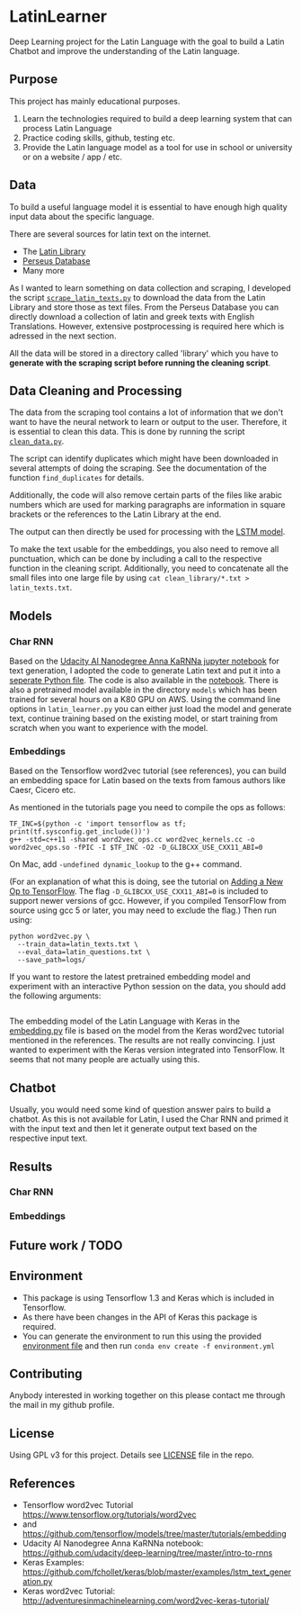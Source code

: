 # LatinLearner

Deep Learning project for the Latin Language with the goal to build a Latin Chatbot and improve the understanding of the Latin language.

## Purpose

This project has mainly educational purposes.
1. Learn the technologies required to build a deep learning system that can process Latin Language
2. Practice coding skills, github, testing etc.
3. Provide the Latin language model as a tool for use in school or university or on a website / app / etc.

## Data

To build a useful language model it is essential to have enough high quality input data about the specific language.

There are several sources for latin text on the internet.

* The [Latin Library](http://thelatinlibrary.com/index.html)
* [Perseus Database](http://www.perseus.tufts.edu/hopper/opensource/download)
* Many more

As I wanted to learn something on data collection and scraping, I developed the script [`scrape_latin_texts.py`](scrape_latin_texts.py) to download the data from the Latin Library and store those as text files. From the Perseus Database you can directly download a collection of latin and greek texts with English Translations. However, extensive postprocessing is required here which is adressed in the next section.

All the data will be stored in a directory called 'library' which you have to **generate with the scraping script before running the cleaning script**.

## Data Cleaning and Processing

The data from the scraping tool contains a lot of information that we don't want to have the neural network to learn or output to the user. Therefore, it is essential to clean this data. This is done by running the script [`clean_data.py`](clean_data.py).

The script can identify duplicates which might have been downloaded in several attempts of doing the scraping.
See the documentation of the function `find_duplicates` for details.

Additionally, the code will also remove certain parts of the files like arabic numbers which are used for marking paragraphs are information in square brackets or the references to the Latin Library at the end.

The output can then directly be used for processing with the [LSTM model](LSTM_model.py).

To make the text usable for the embeddings, you also need to remove all punctuation, which can be done by including a call to the respective function in the cleaning script.
Additionally, you need to concatenate all the small files into one large file by using `cat clean_library/*.txt > latin_texts.txt`.

## Models

### Char RNN
Based on the [Udacity AI Nanodegree Anna KaRNNa jupyter notebook](https://github.com/udacity/deep-learning/tree/master/intro-to-rnns) for text generation, I adopted the code to generate Latin text and put it into a [seperate Python file](LSTM_model.py). The code is also available in the [notebook](LatinLeaRNNr.ipynb). There is also a pretrained model available in the directory `models` which has been trained for several hours on a K80 GPU on AWS. Using the command line options in `latin_learner.py` you can either just load the model and generate text, continue training based on the existing model, or start training from scratch when you want to experience with the model.

### Embeddings

Based on the Tensorflow word2vec tutorial (see references), you can build an embedding space for Latin based on the texts from famous authors like Caesr, Cicero etc.

As mentioned in the tutorials page you need to compile the ops as follows:

```shell
TF_INC=$(python -c 'import tensorflow as tf; print(tf.sysconfig.get_include())')
g++ -std=c++11 -shared word2vec_ops.cc word2vec_kernels.cc -o word2vec_ops.so -fPIC -I $TF_INC -O2 -D_GLIBCXX_USE_CXX11_ABI=0
```

On Mac, add `-undefined dynamic_lookup` to the g++ command.

(For an explanation of what this is doing, see the tutorial on [Adding a New Op to TensorFlow](https://www.tensorflow.org/how_tos/adding_an_op/#building_the_op_library). The flag `-D_GLIBCXX_USE_CXX11_ABI=0` is included to support newer versions of gcc. However, if you compiled TensorFlow from source using gcc 5 or later, you may need to exclude the flag.)
Then run using:

```shell
python word2vec.py \
  --train_data=latin_texts.txt \
  --eval_data=latin_questions.txt \
  --save_path=logs/
```

If you want to restore the latest pretrained embedding model and experiment with an interactive Python session on the data, you should add the following arguments:

```--training=False --checkpoint=latest
```

The embedding model of the Latin Language with Keras in the [embedding.py](embedding.py) file is based on the model from the Keras word2vec tutorial mentioned in the references. The results are not really convincing. 
I just wanted to experiment with the Keras version integrated into TensorFlow. It seems that not many people are actually using this. 


## Chatbot

Usually, you would need some kind of question answer pairs to build a chatbot. As this is not available for Latin, I used the Char RNN and primed it with the input text and then let it generate output text based on the respective input text.

## Results

### Char RNN

### Embeddings



## Future work / TODO



## Environment

* This package is using Tensorflow 1.3 and Keras which is included in Tensorflow.
* As there have been changes in the API of Keras this package is required.
* You can generate the environment to run this using the provided [environment file](environment.yml) and then run `conda env create -f environment.yml`
 
## Contributing

Anybody interested in working together on this please contact me through the mail in my github profile.

## License

Using GPL v3 for this project. Details see [LICENSE](LICENSE) file in the repo.

## References

* Tensorflow word2vec Tutorial https://www.tensorflow.org/tutorials/word2vec 
* and https://github.com/tensorflow/models/tree/master/tutorials/embedding
* Udacity AI Nanodegree Anna KaRNNa notebook: https://github.com/udacity/deep-learning/tree/master/intro-to-rnns
* Keras Examples: https://github.com/fchollet/keras/blob/master/examples/lstm_text_generation.py
* Keras word2vec Tutorial: http://adventuresinmachinelearning.com/word2vec-keras-tutorial/
